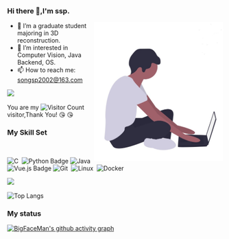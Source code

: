 ### Hi there 👋,I'm ssp.

<a> 
    <img align='right' alt='programmer' width=60% src='./assest/coding.jpg' />
</a>

- 🔭 I’m a graduate student majoring in 3D reconstruction.
- 👀 I’m interested in Computer Vision, Java Backend, OS.
- 📫 How to reach me: songsp2002@163.com

![](https://github-readme-stats.vercel.app/api?username=BigFaceMan&show_icons=true&theme=transparent)

You are my ![Visitor Count](https://profile-counter.glitch.me/BigFaceMan/count.svg) visitor,Thank You! :kissing_heart: :kissing_heart:

### My Skill Set
  <!-- for beauty 留个空行好看点 -->
  <div>&nbsp;</div>
<div >

  <!--  skill badge 技能徽章 -->
![C](https://img.shields.io/badge/-C-05122A?style=flat&logo=C&logoColor=A8B9CC)&nbsp;
![Python Badge](https://img.shields.io/badge/Python-3776AB?logo=python&logoColor=fff&style=flat)
![Java](https://img.shields.io/badge/-Java-ab7221?style=flat-square&logo=Java&logoColor=fff)
![Vue.js Badge](https://img.shields.io/badge/Vue.js-4FC08D?logo=vuedotjs&logoColor=fff&style=flat)
![Git](https://img.shields.io/badge/-Git-05122A?style=flat&logo=git)&nbsp;
![Linux](https://img.shields.io/badge/-Linux-05122A?style=flat&logo=linux)&nbsp;
![Docker](https://img.shields.io/badge/-Docker-2496ED?style=flat-square&logo=Docker&logoColor=fff)
</div>

![](https://github-readme-activity-graph.cyclic.app/graph?username=BigFaceMan&theme=dracula)

![Top Langs](https://github-readme-stats.vercel.app/api/top-langs/?username=BigFaceMan&layout=compact&theme=tokyonight)

### My status 
[![BigFaceMan's github activity graph](https://github-readme-activity-graph.vercel.app/graph?username=BigFaceMan&theme=dracula)](https://github.com/ashutosh00710/github-readme-activity-graph)

